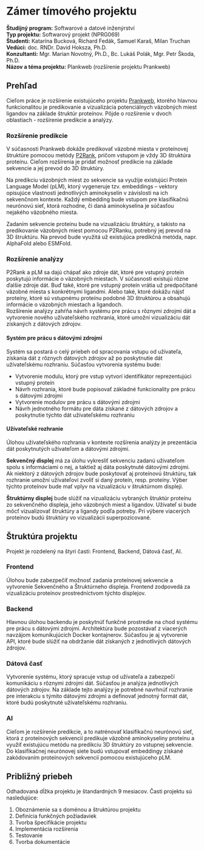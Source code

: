 # Zámer tímového projektu 
 
**Študijný program:** Softwarové a datové inženýrství  
**Typ projektu:** Softwarový projekt (NPRG069)  
**Študenti:** Katarína Bucková, Richard Fedák, Samuel Karaš, Milan Truchan   
**Vedúci:** doc. RNDr. David Hoksza, Ph.D.  
**Konzultanti:** Mgr. Marian Novotný, Ph.D., Bc. Lukáš Polák, Mgr. Petr Škoda, Ph.D.  
**Názov a téma projektu:** Plankweb (rozšírenie projektu Prankweb)

## Prehľad

Cieľom práce je rozšírenie existujúceho projektu [Prankweb](https://prankweb.cz/), ktorého hlavnou funkcionalitou je predikovanie a vizualizácia potenciálnych väzobných miest ligandov na základe štruktúr proteínov. Pôjde o rozšírenie v dvoch oblastiach - rozšírenie predikcie a analýzy.

### Rozšírenie predikcie

V súčasnosti Prankweb dokáže predikovať väzobné miesta v proteínovej štruktúre pomocou metódy [P2Rank](https://github.com/cusbg/p2rank-framework), pričom vstupom je vždy 3D štruktúra proteínu. Cieľom rozšírenia je pridať možnosť predikcie na základe sekvencie a jej prevod do 3D štruktúry.
  
Na predikciu väzobných miest zo sekvencie sa využije existujúci Protein Language Model (pLM), ktorý vygeneruje tzv. embeddings – vektory opisujúce vlastnosti jednotlivých aminokyselín v závislosti na ich sekvenčnom kontexte. Každý embedding bude vstupom pre klasifikačnú neurónovú sieť, ktorá rozhodne, či daná aminokyselina je súčasťou nejakého väzobného miesta. 

Zadaním sekvencie proteínu bude na vizualizáciu štruktúry, a takisto na predikovanie väzobných miest pomocou P2Ranku, potrebný jej prevod na 3D štruktúru. Na prevod bude využitá už existujúca predikčná metóda, napr. AlphaFold alebo ESMFold.

### Rozšírenie analýzy

P2Rank a pLM sa dajú chápať ako zdroje dát, ktoré pre vstupný proteín poskytujú informácie o väzobných miestach. V súčasnosti existujú rôzne ďalšie zdroje dát. Buď také, ktoré pre vstupný proteín vrátia už predpočítané väzobné miesta s konkrétnymi ligandmi. Alebo také, ktoré dokážu nájsť proteíny, ktoré sú vstupnému proteínu podobné 3D štruktúrou a obsahujú informácie o väzobných miestach a ligandoch.  
Rozšírenie analýzy zahŕňa návrh systému pre prácu s rôznymi zdrojmi dát a vytvorenie nového užívateľského rozhrania, ktoré umožní vizualizáciu dát získaných z dátových zdrojov.

#### Systém pre prácu s dátovými zdrojmi

Systém sa postará o celý priebeh od spracovania vstupu od užívateľa, získania dát z rôznych dátových zdrojov až po poskytnutie dát užívateľskému rozhraniu. Súčasťou vytvorenia systému bude:
- Vytvorenie modulu, ktorý pre vstup vytvorí identifikátor reprezentujúci vstupný proteín
- Návrh rozhrania, ktoré bude popisovať základné funkcionality pre prácu s dátovými zdrojmi
- Vytvorenie modulov pre prácu s dátovými zdrojmi
- Návrh jednotného formátu pre dáta získané z dátových zdrojov a poskytnutie týchto dát užívateľskému rozhraniu

#### Užívateľské rozhranie
Úlohou užívateľského rozhrania v kontexte rozšírenia analýzy je prezentácia dát poskytnutých užívateľom a dátovými zdrojmi.

**Sekvenčný displej** má za úlohu vykresliť sekvenciu zadanú užívateľom spolu s informáciami o nej, a taktiež aj dáta poskytnuté dátovými zdrojmi. Ak niektorý z dátových zdrojov bude poskytovať aj proteínovú štruktúru, tak rozhranie umožní užívateľovi zvoliť si daný proteín, resp. proteíny. Výber týchto proteínov bude mať vplyv na vizualizáciu v štruktúrnom displeji.

**Štruktúrny displej** bude slúžiť na vizualizáciu vybraných štruktúr proteínu zo sekvenčného displeja, jeho väzobných miest a ligandov. Užívateľ si bude môcť vizualizovať štruktúry a ligandy podľa potreby. Pri výbere viacerých proteínov budú štruktúry vo vizualizácii superpozicované.

## Štruktúra projektu

Projekt je rozdelený na štyri časti: Frontend, Backend, Dátová časť, AI.

### Frontend

Úlohou bude zabezpečiť možnosť zadania proteínovej sekvencie a vytvorenie Sekvenčného a Štruktúrneho displeja. Frontend zodpovedá za vizualizáciu proteínov prostredníctvom týchto displejov.

### Backend

Hlavnou úlohou backendu je poskytnúť funkčné prostredie na chod systému pre prácu s dátovými zdrojmi. Architektúra bude pozostávať z viacerých navzájom komunikujúcich Docker kontajnerov. Súčasťou je aj vytvorenie API, ktoré bude slúžiť na obdržanie dát získaných z jednotlivých dátových zdrojov.

### Dátová časť

Vytvorenie systému, ktorý spracuje vstup od užívateľa a zabezpečí komunikáciu s rôznymi zdrojmi dát. Súčasťou je analýza jednotlivých dátových zdrojov. Na základe tejto analýzy je potrebné navrhnúť rozhranie pre interakciu s týmito dátovými zdrojmi a definovať jednotný formát dát, ktoré budú poskytnuté užívateľskému rozhraniu.

### AI

Cieľom je rozšírenie predikcie, a to natrénovať klasifikačnú neurónovú sieť, ktorá z proteínových sekvencií predikuje väzobné aminokyseliny proteínu a využiť existujúcu metódu na predikciu 3D štruktúry zo vstupnej sekvencie. Do klasifikačnej neurónovej siete budú vstupovať embeddingy získané zakódovaním proteínových sekvencií pomocou existujúceho pLM. 

## Približný priebeh

Odhadovaná dĺžka projektu je štandardných 9 mesiacov. Časti projektu sú nasledujúce:
1.	Oboznámenie sa s doménou a štruktúrou projektu
2.	Definícia funkčných požiadaviek
3.	Tvorba špecifikácie projektu
4.	Implementácia rozšírenia
5.	Testovanie
6.	Tvorba dokumentácie
